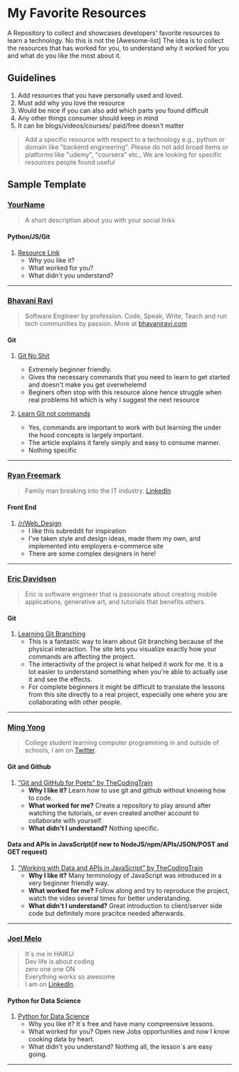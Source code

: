 # My Favorite Resources
A Repository to collect and showcases developers' favorite resources to learn a technology. No this is not the [Awesome-list] The idea is to collect the resources that has worked for you, to understand why it worked for you and what do you like the most about it. 

## Guidelines
1. Add resources that you have personally used and loved. 
2. Must add why you love the resource
3. Would be nice if you can also add which parts you found difficult
4. Any other things consumer should keep in mind
5. It can be blogs/videos/courses/ paid/free doesn't matter

> Add a specific resource with respect to a technology e.g., python or domain like "backend engineering". Please do not add broad items or platforms like "udemy", "coursera" etc., We are looking for specific resources people found useful 

## Sample Template

### [YourName](github_link)

> A short description about you with your social links

#### Python/JS/Git
1. [Resource Link]()
    - Why you like it?
    - What worked for you?
    - What didn't you understand?
    
  ---

### [Bhavani Ravi](github.com/bhavaniravi)

> Software Engineer by profession. Code, Speak, Write, Teach and run tech communities by passion. More at [bhavaniravi.com](bhavaniravi.com)

#### Git
1. [Git No Shit](http://rogerdudler.github.io/git-guide/)
    - Extremely beginner friendly. 
    - Gives the necessary commands that you need to learn to get started and doesn't make you get overwhelemd
    - Beginers often stop with this resource alone hence struggle when real problems hit which is why I suggest the next resource
    
2. [Learn Git not commands](https://dev.to/unseenwizzard/learn-git-concepts-not-commands-4gjc)
    - Yes, commands are important to work with but learning the under the hood concepts is largely important. 
    - The article explains it farely simply and easy to consume manner. 
    - Nothing specific
    
  ---  
  
### [Ryan Freemark](https://github.com/freemark21)

> Family man breaking into the IT industry. [LinkedIn](http://linkedin.com/in/ryanfreemark)

#### Front End
1. [/r/Web_Design](https://www.reddit.com/r/web_design/)
    - I like this subreddit for inspiration
    - I've taken style and design ideas, made them my own, and implemented into employers e-commerce site
    - There are some complex designers in here!
    
  ---


### [Eric Davidson](https://github.com/erdavids)

> Eric is software engineer that is passionate about creating mobile applications, generative art, and tutorials that benefits others.

#### Git
1. [Learning Git Branching](https://learngitbranching.js.org)
    - This is a fantastic way to learn about Git branching because of the physical interaction. The site lets you visualize exactly how your commands are affecting the project.
    - The interactivity of the project is what helped it work for me. It is a lot easier to understand something when you're able to actually use it and see the effects.
    - For complete beginners it might be difficult to translate the lessons from this site directly to a real project, especially one where you are collaborating with other people.

  ---
  
  
### [Ming Yong](https://github.com/ming-yong)

> College student learning computer programming in and outside of schools, I am on [Twitter](https://twitter.com/ming__yong).

#### Git and Github
1. ["Git and GitHub for Poets" by TheCodingTrain](https://www.youtube.com/playlist?list=PLRqwX-V7Uu6ZF9C0YMKuns9sLDzK6zoiV)
    - **Why I like it?** Learn how to use git and github without knowing how to code.
    - **What worked for me?** Create a repository to play around after watching the tutorials, or even created another account to collaborate with yourself.
    - **What didn't I understand?** Nothing specific.

#### Data and APIs in JavaScript(if new to NodeJS/npm/APIs/JSON/POST and GET request)
1. ["Working with Data and APIs in JavaScript" by TheCodingTrain](https://www.youtube.com/playlist?list=PLRqwX-V7Uu6YxDKpFzf_2D84p0cyk4T7X)
    - **Why I like it?** Many terminology of JavaScript was introduced in a very beginner friendly way.
    - **What worked for me?** Follow along and try to reproduce the project, watch the video several times for better understanding.
    - **What didn't I understand?** Great introduction to client/server side code but definitely more pracitce needed afterwards.
    
  ---


### [Joel Melo](https://github.com/ArquiteturaJoel/)

> It´s me in HAIKU:<br>
Dev life is about coding<br>
zero one one ON<br>
Everything works so awesome<br>
I am on [LinkedIn](https://www.linkedin.com/in/joeldemelo).

#### Python for Data Science
1. [Python for Data Science](https://courses.analyticsvidhya.com/courses/introduction-to-data-science)
    - Why you like it?  It´s free and have many compreensive lessons.
    - What worked for you? Open new Jobs opportunities and now I know cooking data by heart.
    - What didn't you understand? Nothing all, the lesson´s are easy going.
    
  ---    
  
  
